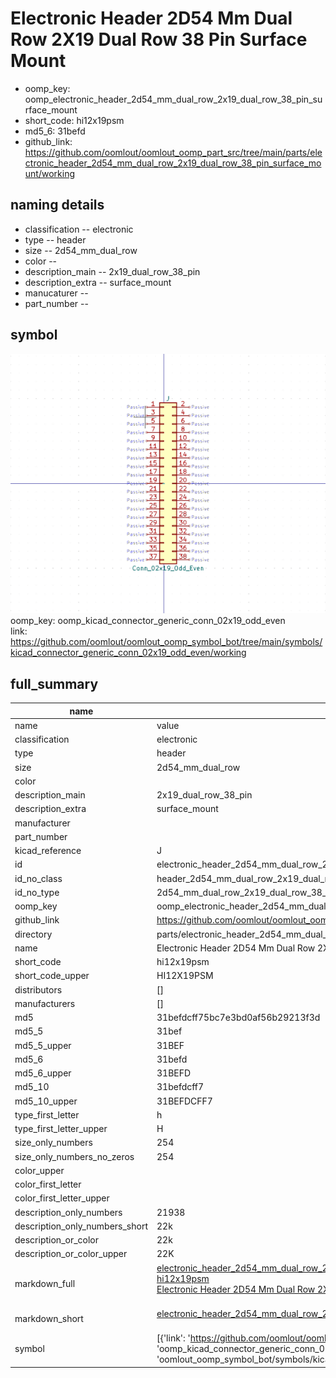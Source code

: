 # Electronic Header 2D54 Mm Dual Row 2X19 Dual Row 38 Pin Surface Mount

  
* oomp_key: oomp_electronic_header_2d54_mm_dual_row_2x19_dual_row_38_pin_surface_mount 
* short_code: hi12x19psm
* md5_6: 31befd  
* github_link: https://github.com/oomlout/oomlout_oomp_part_src/tree/main/parts/electronic_header_2d54_mm_dual_row_2x19_dual_row_38_pin_surface_mount/working  
## naming details
* classification -- electronic
* type -- header
* size -- 2d54_mm_dual_row
* color -- 
* description_main -- 2x19_dual_row_38_pin
* description_extra -- surface_mount
* manucaturer -- 
* part_number -- 



## symbol

![](symbol/0/working/working_600.png)  
oomp_key: oomp_kicad_connector_generic_conn_02x19_odd_even  
link: https://github.com/oomlout/oomlout_oomp_symbol_bot/tree/main/symbols/kicad_connector_generic_conn_02x19_odd_even/working  


## full_summary
| name | value | 
| --- | --- | 
| name | value | 
| classification | electronic | 
| type | header | 
| size | 2d54_mm_dual_row | 
| color |  | 
| description_main | 2x19_dual_row_38_pin | 
| description_extra | surface_mount | 
| manufacturer |  | 
| part_number |  | 
| kicad_reference | J | 
| id | electronic_header_2d54_mm_dual_row_2x19_dual_row_38_pin_surface_mount | 
| id_no_class | header_2d54_mm_dual_row_2x19_dual_row_38_pin_surface_mount | 
| id_no_type | 2d54_mm_dual_row_2x19_dual_row_38_pin_surface_mount | 
| oomp_key | oomp_electronic_header_2d54_mm_dual_row_2x19_dual_row_38_pin_surface_mount | 
| github_link | https://github.com/oomlout/oomlout_oomp_part_src/tree/main/parts/electronic_header_2d54_mm_dual_row_2x19_dual_row_38_pin_surface_mount/working | 
| directory | parts/electronic_header_2d54_mm_dual_row_2x19_dual_row_38_pin_surface_mount | 
| name | Electronic Header 2D54 Mm Dual Row 2X19 Dual Row 38 Pin Surface Mount | 
| short_code | hi12x19psm | 
| short_code_upper | HI12X19PSM | 
| distributors | [] | 
| manufacturers | [] | 
| md5 | 31befdcff75bc7e3bd0af56b29213f3d | 
| md5_5 | 31bef | 
| md5_5_upper | 31BEF | 
| md5_6 | 31befd | 
| md5_6_upper | 31BEFD | 
| md5_10 | 31befdcff7 | 
| md5_10_upper | 31BEFDCFF7 | 
| type_first_letter | h | 
| type_first_letter_upper | H | 
| size_only_numbers | 254 | 
| size_only_numbers_no_zeros | 254 | 
| color_upper |  | 
| color_first_letter |  | 
| color_first_letter_upper |  | 
| description_only_numbers | 21938 | 
| description_only_numbers_short | 22k | 
| description_or_color | 22k | 
| description_or_color_upper | 22K | 
| markdown_full | [electronic_header_2d54_mm_dual_row_2x19_dual_row_38_pin_surface_mount](https://github.com/oomlout/oomlout_oomp_part_src/tree/main/parts/electronic_header_2d54_mm_dual_row_2x19_dual_row_38_pin_surface_mount/working)<br>[hi12x19psm](https://github.com/oomlout/oomlout_oomp_part_src/tree/main/parts/electronic_header_2d54_mm_dual_row_2x19_dual_row_38_pin_surface_mount/working)<br>[Electronic Header 2D54 Mm Dual Row 2X19 Dual Row 38 Pin Surface Mount](https://github.com/oomlout/oomlout_oomp_part_src/tree/main/parts/electronic_header_2d54_mm_dual_row_2x19_dual_row_38_pin_surface_mount/working)<br><br> | 
| markdown_short | [electronic_header_2d54_mm_dual_row_2x19_dual_row_38_pin_surface_mount](https://github.com/oomlout/oomlout_oomp_part_src/tree/main/parts/electronic_header_2d54_mm_dual_row_2x19_dual_row_38_pin_surface_mount/working)<br><br> | 
| symbol | [{'link': 'https://github.com/oomlout/oomlout_oomp_symbol_bot/tree/main/symbols/kicad_connector_generic_conn_02x19_odd_even', 'oomp_key': 'oomp_kicad_connector_generic_conn_02x19_odd_even', 'directory': 'oomlout_oomp_symbol_bot/symbols/kicad_connector_generic_conn_02x19_odd_even//working/working.kicad_sym'}] | 
